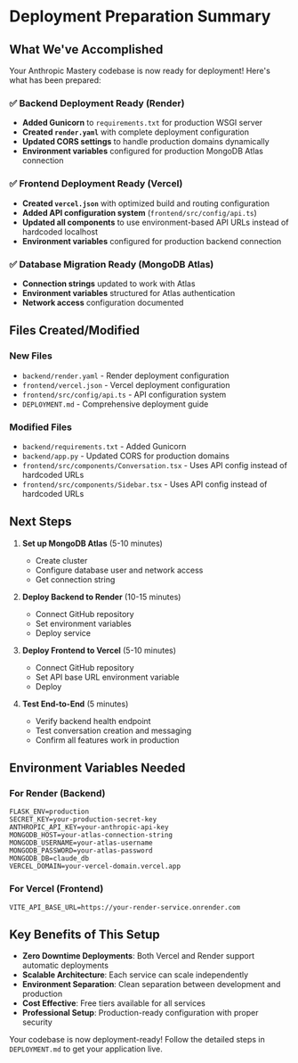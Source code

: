 # Deployment Preparation Summary

## What We've Accomplished

Your Anthropic Mastery codebase is now ready for deployment! Here's what has been prepared:

### ✅ Backend Deployment Ready (Render)

- **Added Gunicorn** to `requirements.txt` for production WSGI server
- **Created `render.yaml`** with complete deployment configuration
- **Updated CORS settings** to handle production domains dynamically
- **Environment variables** configured for production MongoDB Atlas connection

### ✅ Frontend Deployment Ready (Vercel)

- **Created `vercel.json`** with optimized build and routing configuration
- **Added API configuration system** (`frontend/src/config/api.ts`)
- **Updated all components** to use environment-based API URLs instead of hardcoded localhost
- **Environment variables** configured for production backend connection

### ✅ Database Migration Ready (MongoDB Atlas)

- **Connection strings** updated to work with Atlas
- **Environment variables** structured for Atlas authentication
- **Network access** configuration documented

## Files Created/Modified

### New Files

- `backend/render.yaml` - Render deployment configuration
- `frontend/vercel.json` - Vercel deployment configuration
- `frontend/src/config/api.ts` - API configuration system
- `DEPLOYMENT.md` - Comprehensive deployment guide

### Modified Files

- `backend/requirements.txt` - Added Gunicorn
- `backend/app.py` - Updated CORS for production domains
- `frontend/src/components/Conversation.tsx` - Uses API config instead of hardcoded URLs
- `frontend/src/components/Sidebar.tsx` - Uses API config instead of hardcoded URLs

## Next Steps

1. **Set up MongoDB Atlas** (5-10 minutes)

   - Create cluster
   - Configure database user and network access
   - Get connection string

2. **Deploy Backend to Render** (10-15 minutes)

   - Connect GitHub repository
   - Set environment variables
   - Deploy service

3. **Deploy Frontend to Vercel** (5-10 minutes)

   - Connect GitHub repository
   - Set API base URL environment variable
   - Deploy

4. **Test End-to-End** (5 minutes)
   - Verify backend health endpoint
   - Test conversation creation and messaging
   - Confirm all features work in production

## Environment Variables Needed

### For Render (Backend)

```
FLASK_ENV=production
SECRET_KEY=your-production-secret-key
ANTHROPIC_API_KEY=your-anthropic-api-key
MONGODB_HOST=your-atlas-connection-string
MONGODB_USERNAME=your-atlas-username
MONGODB_PASSWORD=your-atlas-password
MONGODB_DB=claude_db
VERCEL_DOMAIN=your-vercel-domain.vercel.app
```

### For Vercel (Frontend)

```
VITE_API_BASE_URL=https://your-render-service.onrender.com
```

## Key Benefits of This Setup

- **Zero Downtime Deployments**: Both Vercel and Render support automatic deployments
- **Scalable Architecture**: Each service can scale independently
- **Environment Separation**: Clean separation between development and production
- **Cost Effective**: Free tiers available for all services
- **Professional Setup**: Production-ready configuration with proper security

Your codebase is now deployment-ready! Follow the detailed steps in `DEPLOYMENT.md` to get your application live.
